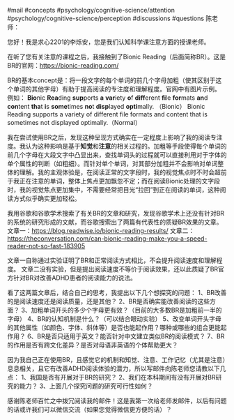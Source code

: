 #mail #concepts #psychology/cognitive-science/attention #psychology/cognitive-science/perception #discussions #questions 
陈老师：

您好！我是求心2201的李烁安，您是我们认知科学课注意方面的授课老师。

在听了您有关注意的课程之后，我接触到了Bionic Reading（后面简称BR）。这是BR的官网：<https://bionic-reading.com/>

BR的基本concept是：将一段文字的每个单词的前几个字母加粗（使其区别于这个单词的其他字母）有助于提高阅读的专注度和理解程度。官网中有图片示例。
例如：
**Bio**nic **Rea**ding **sup**ports **a** **var**iety **o**f **diff**erent **fi**le **for**mats **an**d **con**tent **tha**t **i**s **some**times **no**t **disp**layed **opti**mally. （Bionic）
Bionic Reading supports a variety of different file formats and content that is sometimes not displayed optimally.（Normal）

我在尝试使用BR之后，发现这种呈现方式确实在一定程度上影响了我的阅读专注度。我认为这种影响是基于**知觉**和**注意**的相关过程的。加粗等手段使得每个单词的前几个字母在大段文字中凸显出来，查找单词头的过程就可以直接利用对于字体的单个属性的判断（如粗细）。而针对单个单词，对其部分加粗并不会影响对单词整体的理解。我的主观体验是，在阅读正常的文字段时，我的视觉焦点时不时会超前于我正在注意的单词，整体上焦点更加飘忽不定；而在阅读Bionic处理的文字段时，我的视觉焦点更加集中，不需要经常把目光“拉回”到正在阅读的单词，这种阅读方式似乎确实更加轻松。
  
我用谷歌和谷歌学术搜索了有关BR的文章和研究，发现谷歌学术上还没有针对BR的系统的研究形成的文献，而谷歌搜索出了两篇有代表性的质疑BR效果的文章。
文章一：<https://blog.readwise.io/bionic-reading-results/>
文章二：<https://theconversation.com/can-bionic-reading-make-you-a-speed-reader-not-so-fast-183905>

文章一自称通过实验证明了BR和正常阅读方式相比，不会提升阅读速度和理解程度。
文章二没有实验，但是提出阅读速度不等价于阅读效果，还以此质疑了BR官方针对BR对改善ADHD患者的阅读能力的说法。

看了这两篇文章后，结合自己的思考，我提出以下几个想探究的问题：
1、BR改善的是阅读速度还是阅读质量，还是其他？
2、BR是否确实能改善阅读的这些方面？
3、加粗单词开头的多少个字母更有效？（目前的大多数BR是加粗前一半的字母）
4、BR的认知机制是什么？（可以结合眼动实验）
5、改变单词开头字母的其他属性（如颜色、字体、斜体等）是否也能起作用？哪种或哪些的组合更能起作用？
6、BR是否只适用于英文？能否针对中文建立类似BR的阅读模式？
7、BR的作用是否有跨文化差异？是否对母语非英语的个体帮助更大？

因为我自己正在使用BR，且感觉它的机制和知觉、注意、工作记忆（尤其是注意）息息相关，且它有改善ADHD阅读体验的潜力，所以写邮件向陈老师您请教以下几点：
1、我国是否有开展对于BR的研究？
2、我们在本科期间有没有开展对BR研究的能力？
3、上面几个探究问题的研究可行性如何？

感谢陈老师百忙之中拨冗阅读我的邮件！这是我第一次给老师发邮件，以后有问题的话或许我们可以微信交流（如果您觉得微信更方便的话）？